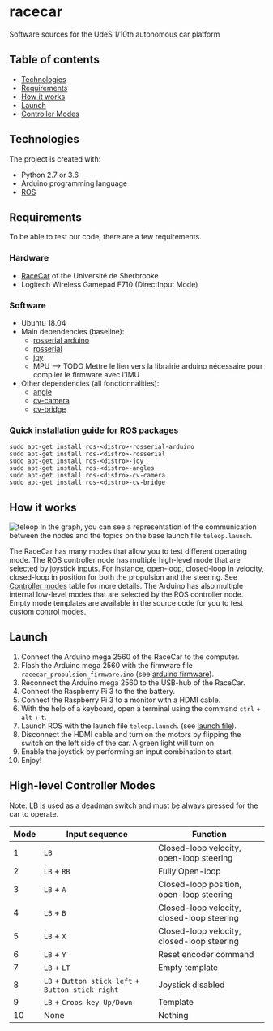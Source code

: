 # racecar
Software sources for the UdeS 1/10th autonomous car platform

## Table of contents
* [Technologies](#technologies)
* [Requirements](#requirements)
* [How it works](#how-it-works)
* [Launch](#launch)
* [Controller Modes](#controller-modes)

## Technologies
The project is created with:
* Python 2.7 or 3.6
* Arduino programming language
* [ROS](http://wiki.ros.org/ROS/Installation)

## Requirements
To be able to test our code, there are a few requirements.

### Hardware
* [RaceCar](https://cad.onshape.com/documents/9d3f435f340b50b281de3ac4/w/60d94a6915ed0711b2290521/e/45c11c7ee9e7e6dfaec5c7e5) of the Université de Sherbrooke
* Logitech Wireless Gamepad F710 (DirectInput Mode)

### Software
* Ubuntu 18.04 
* Main dependencies (baseline):
	* [rosserial arduino](http://wiki.ros.org/rosserial_arduino)
	* [rosserial](http://wiki.ros.org/rosserial)
	* [joy](http://wiki.ros.org/joy)
	* MPU  --> TODO Mettre le lien vers la librairie arduino nécessaire pour compiler le firmware avec l'IMU
* Other dependencies (all fonctionnalities):
	* [angle](http://wiki.ros.org/angles)
	* [cv-camera](http://wiki.ros.org/cv_camera)
	* [cv-bridge](http://wiki.ros.org/cv_bridge)

### Quick installation guide for ROS packages
```
sudo apt-get install ros-<distro>-rosserial-arduino
sudo apt-get install ros-<distro>-rosserial
sudo apt-get install ros-<distro>-joy
sudo apt-get install ros-<distro>-angles
sudo apt-get install ros-<distro>-cv-camera
sudo apt-get install ros-<distro>-cv-bridge
```	
## How it works
![](https://github.com/SherbyRobotics/racecar/blob/master/images/Racecar_rqt_graph_teleop.png "teleop" )
In the graph, you can see a representation of the communication between the nodes and the topics on the base launch file `teleop.launch`. 

The RaceCar has many modes that allow you to test different operating mode. The ROS controller node has multiple high-level mode that are selected by joystick inputs. For instance, open-loop, closed-loop in velocity, closed-loop in position for both the propulsion and the steering. See [Controller modes](#controller-modes)  table for more details.  The Arduino has also multiple internal low-level modes that are selected by the ROS controller node. Empty mode templates are available in the source code for you to test custom control modes.

## Launch
1. Connect the Arduino mega 2560 of the RaceCar to the computer.
2. Flash the Arduino mega 2560 with the firmware file `racecar_propulsion_firmware.ino` (see [arduino firmware](https://github.com/SherbyRobotics/racecar/tree/master/racecar_arduino/racecar_propulsion_firmware)).
3. Reconnect the Arduino mega 2560 to the USB-hub of the RaceCar.
4. Connect the Raspberry Pi 3 to the the battery.
5. Connect the Raspberry Pi 3 to a monitor with a HDMI cable.
6. With the help of a keyboard, open a terminal using the command `ctrl` + `alt` + `t`.
7. Launch ROS with the launch file `teleop.launch`. (see [launch file](https://github.com/SherbyRobotics/slash/tree/master/racecar/racecar_bringup/launch)).
8. Disconnect the HDMI cable and turn on the motors by flipping the switch on the left side of the car. A green light will turn on.
9. Enable the joystick by performing an input combination to start.
10. Enjoy!

## High-level Controller Modes

Note: LB is used as a deadman switch and must be always pressed for the car to operate. 

Mode | Input sequence | Function
-|-|-
1|`LB`| Closed-loop velocity, open-loop steering
2|`LB` + `RB`|Fully Open-loop
3|`LB` + `A`|Closed-loop position, open-loop steering
4|`LB` + `B`|Closed-loop velocity, closed-loop steering
5|`LB` + `X`|Closed-loop velocity, closed-loop steering
6|`LB` + `Y`|Reset encoder command
7|`LB` + `LT`|Empty template
8|`LB` + `Button stick left` + `Button stick right`|Joystick disabled
9|`LB` + `Croos key Up/Down`|Template
10|None|Nothing 
